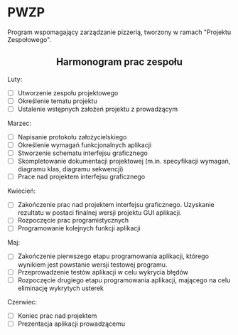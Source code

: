 # PWZP
Program wspomagający zarządzanie pizzerią, tworzony w ramach "Projektu Zespołowego".

<center><h2>Harmonogram prac zespołu</h2></center>

Luty:
- [ ] Utworzenie zespołu projektowego
- [ ] Określenie tematu projektu
- [ ] Ustalenie wstępnych założeń projektu z prowadzącym

Marzec:
- [ ] Napisanie protokołu założycielskiego
- [ ] Określenie wymagań funkcjonalnych aplikacji
- [ ] Stworzenie schematu interfejsu graficznego
- [ ] Skompletowanie dokumentacji projektowej (m.in. specyfikacji wymagań, diagramu klas, diagramu sekwencji) 
- [ ] Prace nad projektem interfejsu graficznego

Kwiecień:
- [ ] Zakończenie prac nad projektem interfejsu graficznego. Uzyskanie rezultatu w postaci finalnej wersji projektu GUI aplikacji. 
- [ ] Rozpoczęcie prac programistycznych
- [ ] Programowanie kolejnych funkcji aplikacji

Maj:
- [ ] Zakończenie pierwszego etapu programowania aplikacji, którego wynikiem jest powstanie wersji testowej programu.
- [ ] Przeprowadzenie testów aplikacji w celu wykrycia błędów
- [ ] Rozpoczęcie drugiego etapu programowania aplikacji, mającego na celu eliminację wykrytych usterek

Czerwiec:
- [ ] Koniec prac nad projektem
- [ ] Prezentacja aplikacji prowadzącemu
